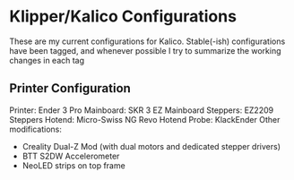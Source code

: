 # Klipper/Kalico Configurations
These are my current configurations for Kalico. Stable(-ish) configurations have been tagged, and whenever possible I try to summarize the working changes in each tag

## Printer Configuration

Printer: Ender 3 Pro
Mainboard: SKR 3 EZ Mainboard
Steppers: EZ2209 Steppers
Hotend: Micro-Swiss NG Revo Hotend
Probe: KlackEnder
Other modifications:
 - Creality Dual-Z Mod (with dual motors and dedicated stepper drivers)
 - BTT S2DW Accelerometer
 - NeoLED strips on top frame
 

